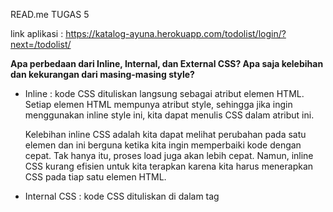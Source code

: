 READ.me TUGAS 5

link aplikasi : https://katalog-ayuna.herokuapp.com/todolist/login/?next=/todolist/

**Apa perbedaan dari Inline, Internal, dan External CSS? Apa saja kelebihan dan kekurangan dari masing-masing style?**
- Inline : kode CSS dituliskan langsung sebagai atribut elemen HTML. Setiap elemen HTML mempunya atribut style, sehingga jika ingin menggunakan inline style ini, kita dapat menulis CSS dalam atribut ini.
    
    Kelebihan inline CSS adalah kita dapat melihat perubahan pada satu elemen dan ini berguna ketika kita ingin memperbaiki kode dengan cepat. Tak hanya itu, proses load juga akan lebih cepat. Namun, inline CSS kurang efisien untuk kita terapkan karena kita harus menerapkan CSS pada tiap satu elemen HTML.
    
- Internal CSS : kode CSS dituliskan di dalam tag <style> tanpa mengganggu kode HTML yang ada.
    
    Kelebihan Internal CSS adalah kita tidak perlu mengupload beberapa file karena CSS sudah ada pada file HTML dan juga pada internal CSS, class dan IS bisa digunakan oleh internal stylesheet. Namun, kekurangan dari internal CSS adalah kurang efisien ketika kita ingin menggunakan CSS yang sama dalam beberapa file. 
    
- External CSS : kode CSS ditulis terpisah dengan kode HTML dimana kode CSS dituliskan pada sebuah file khusus dengan ekstensi .css
    
    Kelebihannya adalah ukuran file html menjadi lebih kecil dan loading website juga akan lebih cepat. Namun, halaman akan bisa berantakan apabila file css yang dipanggil oleh HTML itu gagal. Hal ini disebabkan oleh koneksi internet yang buruk.

**Jelaskan tag HTML5 yang kamu ketahui.**
 - Tag header digunakan untuk mendefisikan header untuk section yang berisi informasi seperti judul konten.
 - Tag footer digunakan untuk mendefinisikan footer atau bagian catatan kaki dari sebuah halaman.
 - Tag nav, digunakan untuk mendefinisikan section yang menyediakan link navigation.
  
  
**Jelaskan tipe-tipe CSS selector yang kamu ketahui.**
 - Element Selector : tipe selector yang menggunakan tag elemen sebagai selectornya. Misalnya kita ingin memilih tag (h1) pada HTML. maka pada CSS selectornya cukup kita tuliskan dengan h1, tanpa ada tambahan tanda (#) ataupun (.).
 - Class Selector : tipe selector yang menggunakan atribut class pada elemen HTML sebagai selectornya. Misalnya kita ingin memilih class (h1 class=”pacil”), maka pada CSS selector kita dapat memanggilnya dengan tanda titik di awal nama classnya seperti .pacil{…}.
 - ID Selector : tipe selector yang menggunakan atribut id sebagai selectornya. Misalnya kita ingin memilih (h1 id=”bakung”), maka pada CSS kita dapat memanggilnya dengan menuliskan #bakung (diawali dengan tanda #). Dan ID ini sifatnya harus bersifat unik.

